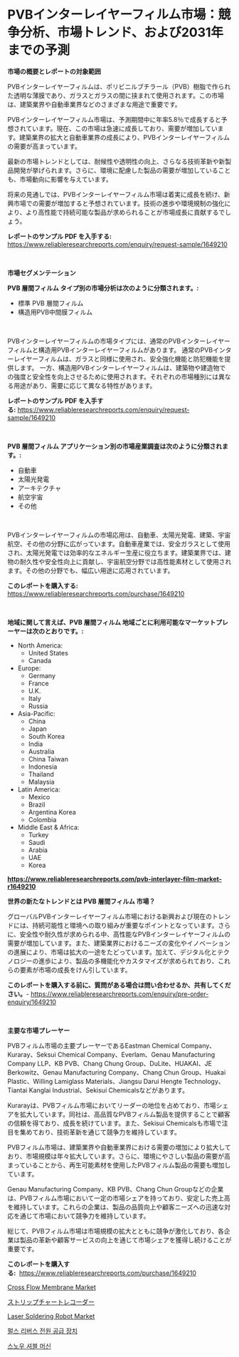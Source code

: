 <p><h1>PVBインターレイヤーフィルム市場：競争分析、市場トレンド、および2031年までの予測</h1></p><p><strong>市場の概要とレポートの対象範囲</strong></p>
<p><p>PVBインターレイヤーフィルムは、ポリビニルブチラール（PVB）樹脂で作られた透明な薄膜であり、ガラスとガラスの間に挟まれて使用されます。この市場は、建築業界や自動車業界などのさまざまな用途で重要です。</p><p>PVBインターレイヤーフィルム市場は、予測期間中に年率5.8％で成長すると予想されています。現在、この市場は急速に成長しており、需要が増加しています。建築業界の拡大と自動車業界の成長により、PVBインターレイヤーフィルムの需要が高まっています。</p><p>最新の市場トレンドとしては、耐候性や透明性の向上、さらなる技術革新や新製品開発が挙げられます。さらに、環境に配慮した製品の需要が増加していることも、市場動向に影響を与えています。</p><p>将来の見通しでは、PVBインターレイヤーフィルム市場は着実に成長を続け、新興市場での需要が増加すると予想されています。技術の進歩や環境規制の強化により、より高性能で持続可能な製品が求められることが市場成長に貢献するでしょう。</p></p>
<p><strong>レポートのサンプル PDF を入手する:</strong> <a href="https://www.reliableresearchreports.com/enquiry/request-sample/1649210">https://www.reliableresearchreports.com/enquiry/request-sample/1649210</a></p>
<p>&nbsp;</p>
<p><strong>市場セグメンテーション</strong></p>
<p><strong>PVB 層間フィルム タイプ別の市場分析は次のように分類されます。:</strong></p>
<p><ul><li>標準 PVB 層間フィルム</li><li>構造用PVB中間膜フィルム</li></ul></p>
<p>&nbsp;</p>
<p><p>PVBインターレイヤーフィルムの市場タイプには、通常のPVBインターレイヤーフィルムと構造用PVBインターレイヤーフィルムがあります。 通常のPVBインターレイヤーフィルムは、ガラスと同様に使用され、安全強化機能と防犯機能を提供します。 一方、構造用PVBインターレイヤーフィルムは、建築物や建造物での強度と安全性を向上させるために使用されます。それぞれの市場種別には異なる用途があり、需要に応じて異なる特性があります。</p></p>
<p><strong>レポートのサンプル PDF を入手する:</strong>&nbsp;<a href="https://www.reliableresearchreports.com/enquiry/request-sample/1649210">https://www.reliableresearchreports.com/enquiry/request-sample/1649210</a></p>
<p>&nbsp;</p>
<p><strong> PVB 層間フィルム アプリケーション別の市場産業調査は次のように分類されます。:</strong></p>
<p><ul><li>自動車</li><li>太陽光発電</li><li>アーキテクチャ</li><li>航空宇宙</li><li>その他</li></ul></p>
<p>&nbsp;</p>
<p><p>PVBインターレイヤーフィルムの市場応用は、自動車、太陽光発電、建築、宇宙航空、その他の分野に広がっています。自動車産業では、安全ガラスとして使用され、太陽光発電では効率的なエネルギー生産に役立ちます。建築業界では、建物の耐久性や安全性向上に貢献し、宇宙航空分野では高性能素材として使用されます。その他の分野でも、幅広い用途に応用されています。</p></p>
<p><strong>このレポートを購入する:</strong>&nbsp; <a href="https://www.reliableresearchreports.com/purchase/1649210">https://www.reliableresearchreports.com/purchase/1649210</a></p>
<p>&nbsp;</p>
<p><strong>地域に関して言えば、PVB 層間フィルム 地域ごとに利用可能なマーケットプレーヤーは次のとおりです。:</strong></p>
<p><ul>
    <li>
        North America:
        <ul>
            <li>United States</li>
            <li>Canada</li>
        </ul>
    </li>
    <li>
        Europe:
        <ul>
            <li>Germany</li>
            <li>France</li>
            <li>U.K.</li>
            <li>Italy</li>
            <li>Russia</li>
        </ul>
    </li>
    <li>
        Asia-Pacific:
        <ul>
            <li>China</li>
            <li>Japan</li>
            <li>South Korea</li>
            <li>India</li>
            <li>Australia</li>
            <li>China Taiwan</li>
            <li>Indonesia</li>
            <li>Thailand</li>
            <li>Malaysia</li>
        </ul>
    </li>
    <li>
        Latin America:
        <ul>
            <li>Mexico</li>
            <li>Brazil</li>
            <li>Argentina Korea</li>
            <li>Colombia</li>
        </ul>
    </li>
    <li>
        Middle East & Africa:
        <ul>
            <li>Turkey</li>
            <li>Saudi</li>
            <li>Arabia</li>
            <li>UAE</li>
            <li>Korea</li>
        </ul>
    </li>
    </ul></p>
<p><strong><a href="https://www.reliableresearchreports.com/pvb-interlayer-film-market-r1649210">https://www.reliableresearchreports.com/pvb-interlayer-film-market-r1649210</a></strong>&nbsp;</p>
<p><strong>世界の新たなトレンドとは PVB 層間フィルム 市場？</strong></p>
<p><p>グローバルPVBインターレイヤーフィルム市場における新興および現在のトレンドには、持続可能性と環境への取り組みが重要なポイントとなっています。さらに、安全性や耐久性が求められる中、高性能なPVBインターレイヤーフィルムの需要が増加しています。また、建築業界におけるニーズの変化やイノベーションの進展により、市場は拡大の一途をたどっています。加えて、デジタル化とテクノロジーの進歩により、製品の多機能化やカスタマイズが求められており、これらの要素が市場の成長をけん引しています。</p></p>
<p><strong>このレポートを購入する前に、質問がある場合は問い合わせるか、共有してください。</strong>- <a href="https://www.reliableresearchreports.com/enquiry/pre-order-enquiry/1649210">https://www.reliableresearchreports.com/enquiry/pre-order-enquiry/1649210</a></p>
<p>&nbsp;</p>
<p><strong>主要な市場プレーヤー</strong></p>
<p><p>PVBフィルム市場の主要プレーヤーであるEastman Chemical Company、Kuraray、Seksui Chemical Company、Everlam、Genau Manufacturing Company LLP、KB PVB、Chang Chung Group、DuLite、HUAKAI、JE Berkowitz、Genau Manufacturing Company、Chang Chun Group、Huakai Plastic、Willing Lamiglass Materials、Jiangsu Darui Hengte Technology、Tiantai Kanglai Industrial、Sekisui Chemicalsなどがあります。</p><p>Kurarayは、PVBフィルム市場においてリーダーの地位を占めており、市場シェアを拡大しています。同社は、高品質なPVBフィルム製品を提供することで顧客の信頼を得ており、成長を続けています。また、Sekisui Chemicalsも市場で注目を集めており、技術革新を通じて競争力を維持しています。</p><p>PVBフィルム市場は、建築業界や自動車業界における需要の増加により拡大しており、市場規模は年々拡大しています。さらに、環境にやさしい製品の需要が高まっていることから、再生可能素材を使用したPVBフィルム製品の需要も増加しています。</p><p>Genau Manufacturing Company、KB PVB、Chang Chun Groupなどの企業は、PVBフィルム市場において一定の市場シェアを持っており、安定した売上高を維持しています。これらの企業は、製品の品質向上や顧客ニーズへの迅速な対応を通じて市場において競争力を維持しています。</p><p>総じて、PVBフィルム市場は市場規模の拡大とともに競争が激化しており、各企業は製品の革新や顧客サービスの向上を通じて市場シェアを獲得し続けることが重要です。</p></p>
<p><strong>このレポートを購入する:</strong>&nbsp;&nbsp;<a href="https://www.reliableresearchreports.com/purchase/1649210">https://www.reliableresearchreports.com/purchase/1649210</a></p>
<p><p><a href="https://issuu.com/reportprime-2/docs/cross-flow-membrane-market-size-2030.pptx">Cross Flow Membrane Market</a></p><p><a href="https://github.com/joaejkdzgyljvo6/Market-Research-Report-List-1/blob/main/604477728502.md">ストリップチャートレコーダー</a></p><p><a href="https://github.com/lylyparadise/Market-Research-Report-List-2/blob/main/laser-soldering-robot-market.md">Laser Soldering Robot Market</a></p><p><a href="https://github.com/vsap75a286l/Market-Research-Report-List-1/blob/main/360449725975.md">펄스 리버스 전원 공급 장치</a></p><p><a href="https://medium.com/@clairhane1954/%EB%88%88-%EC%82%BD%EA%B8%B0-%EA%B8%B0%EA%B3%84-%EC%8B%9C%EC%9E%A5-%EA%B7%9C%EB%AA%A8-cagr-%ED%8A%B8%EB%A0%8C%EB%93%9C-2024-2030-4d37c38c9f11">스노우 셔블 머신</a></p></p>